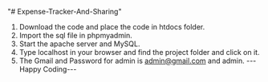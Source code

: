 "# Expense-Tracker-And-Sharing" 
1) Download the code and place the code in htdocs folder.
2) Import the sql file in phpmyadmin.
3) Start the apache server and MySQL.
4) Type localhost in your browser and find the project folder and click on it.
5) The Gmail and Password for admin is admin@gmail.com and admin. 
---Happy Coding---
